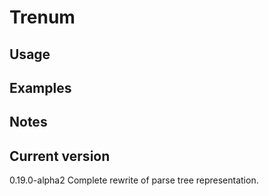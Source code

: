 # Trenum

## Usage

## Examples

## Notes

## Current version

0.19.0-alpha2 Complete rewrite of parse tree representation.
